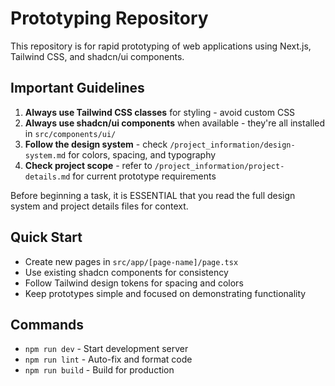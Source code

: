 # Prototyping Repository

This repository is for rapid prototyping of web applications using Next.js, Tailwind CSS, and shadcn/ui components.

## Important Guidelines

1. **Always use Tailwind CSS classes** for styling - avoid custom CSS
2. **Always use shadcn/ui components** when available - they're all installed in `src/components/ui/`
3. **Follow the design system** - check `/project_information/design-system.md` for colors, spacing, and typography
4. **Check project scope** - refer to `/project_information/project-details.md` for current prototype requirements

Before beginning a task, it is ESSENTIAL that you read the full design system and project details files for context.

## Quick Start

- Create new pages in `src/app/[page-name]/page.tsx`
- Use existing shadcn components for consistency
- Follow Tailwind design tokens for spacing and colors
- Keep prototypes simple and focused on demonstrating functionality

## Commands

- `npm run dev` - Start development server
- `npm run lint` - Auto-fix and format code
- `npm run build` - Build for production
